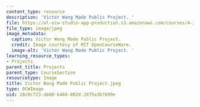 ```yaml
---
content_type: resource
description: 'Victor Wang Made Public Project. '
file: https://ol-ocw-studio-app-production.s3.amazonaws.com/courses/4-301-introduction-to-the-visual-arts-spring-2007/18c0c723ab80b404802d2075a3b7699e_VictorWangMadePublicProject.jpeg
file_type: image/jpeg
image_metadata:
  caption: Victor Wang Made Public Project.
  credit: Image courtesy of MIT OpenCourseWare.
  image-alt: 'Victor Wang Made Public Project. '
learning_resource_types:
- Projects
parent_title: Projects
parent_type: CourseSection
resourcetype: Image
title: Victor Wang Made Public Project.jpeg
type: OCWImage
uid: 18c0c723-ab80-b404-802d-2075a3b7699e
---
```

